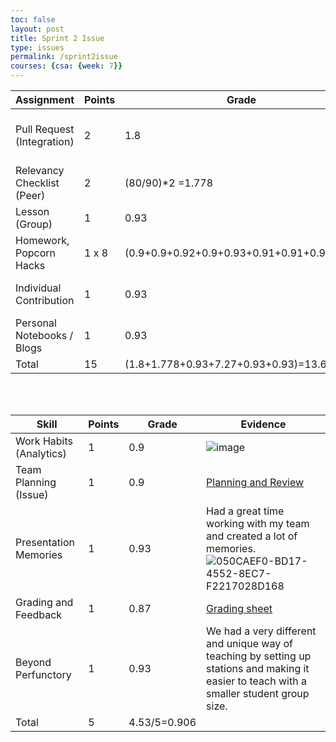```yaml
---
toc: false
layout: post
title: Sprint 2 Issue
type: issues
permalink: /sprint2issue
courses: {csa: {week: 7}}
---
```


| **Assignment**             | **Points**    | **Grade** | **Evidence** |
|----------------------------|---------------|-----------|--------------|
| Pull Request (Integration) | 2             |    1.8       |        [Original Pull Request](https://github.com/nighthawkcoders/portfolio_2025/pull/93) & [Edited Pull Request](https://github.com/nighthawkcoders/portfolio_2025/pull/123)      |
| Relevancy Checklist (Peer) | 2             |      (80/90)*2 =1.778     |      [Tarun's Peer Review](https://github.com/nitinsandiego/NitinBstudent_2025/issues/17#issuecomment-2403039656)       |
| Lesson (Group)             | 1             |    0.93       |   ![image](https://github.com/user-attachments/assets/868acbf8-3d3c-4f1c-a8cb-89906f06f852) [Team Teach](https://nighthawkcoders.github.io/portfolio_2025/csa/unit6_p3)       |
| Homework, Popcorn Hacks    | 1 x 8         |     (0.9+0.9+0.92+0.9+0.93+0.91+0.91+0.9)=7.27      |       [Foundations](https://nitinsandiego.github.io/NitinBstudent_2025/2024/10/07/Sprint-2-Review-Ticket_IPYNB_2_.html#unit-1-primitive-types-1)       |
| Individual Contribution    | 1             |       0.93    |      [Commits on my part of lesson](https://github.com/nitinsandiego/NitinBstudent_2025/commits/main/_notebooks/2024-09-13-Unit-6.2-Lesson.ipynb)        |
| Personal Notebooks / Blogs | 1             |     0.93      |       ![image](https://github.com/user-attachments/assets/5a66a344-1843-4538-b7ed-98995a55bdf5) |
| Total                      | 15           |     (1.8+1.778+0.93+7.27+0.93+0.93)=13.638     |              |

<br>
<br>

| **Skill**                  | **Points**    | **Grade** | **Evidence** |
|----------------------------|---------------|-----------|--------------|
| Work Habits (Analytics)    |   1           |    0.9       |   ![image](https://github.com/user-attachments/assets/df4db0c1-c108-4c51-907f-1f9a2d1c6c68)      |
| Team Planning (Issue)      |   1           |     0.9      |       [Planning and Review](https://nitinsandiego.github.io/NitinBstudent_2025/csa/unit6/review-ticket)       |
| Presentation Memories      |   1           |    0.93       |        Had a great time working with my team and created a lot of memories.  ![050CAEF0-BD17-4552-8EC7-F2217028D168](https://github.com/user-attachments/assets/8d7e5f3c-7151-4ccc-83c4-4d2a256bba19)   |
| Grading and Feedback       |   1           |      0.87     |       [Grading sheet](https://docs.google.com/spreadsheets/d/1KP8wh_XzqnP0r-tA84VKDCfYroQ0srIY3iz3hScC3OI/edit?usp=sharing)       |
| Beyond Perfunctory         |   1           |       0.93    |       We had a very different and unique way of teaching by setting up stations and making it easier to teach with a smaller student group size.     | 
| Total                      |   5           |       4.53/5=0.906    |              |